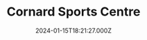---
date: 2024-01-15T18:21:27.000Z
title: Cornard Sports Centre
latitude: 52.02508166585
longitude: 0.7497170230541186
url: http://www.gcsportscentre.co.uk
category: checkin
---